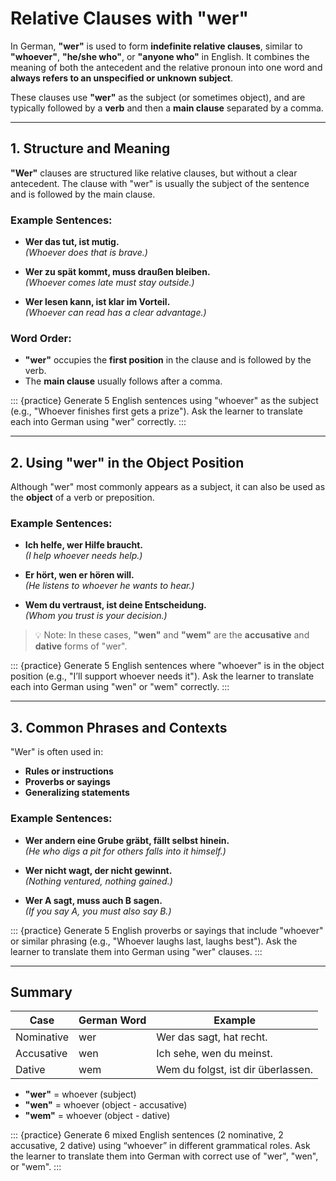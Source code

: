 # Relative Clauses with **"wer"**

In German, **"wer"** is used to form **indefinite relative clauses**, similar to **"whoever"**, **"he/she who"**, or **"anyone who"** in English. It combines the meaning of both the antecedent and the relative pronoun into one word and **always refers to an unspecified or unknown subject**.

These clauses use **"wer"** as the subject (or sometimes object), and are typically followed by a **verb** and then a **main clause** separated by a comma.

---

## 1. Structure and Meaning

**"Wer"** clauses are structured like relative clauses, but without a clear antecedent. The clause with "wer" is usually the subject of the sentence and is followed by the main clause.

### Example Sentences:

- **Wer das tut, ist mutig.**  
  *(Whoever does that is brave.)*

- **Wer zu spät kommt, muss draußen bleiben.**  
  *(Whoever comes late must stay outside.)*

- **Wer lesen kann, ist klar im Vorteil.**  
  *(Whoever can read has a clear advantage.)*

### Word Order:
- **"wer"** occupies the **first position** in the clause and is followed by the verb.
- The **main clause** usually follows after a comma.

::: {practice}
Generate 5 English sentences using "whoever" as the subject (e.g., "Whoever finishes first gets a prize"). Ask the learner to translate each into German using "wer" correctly.
:::

---

## 2. Using "wer" in the Object Position

Although "wer" most commonly appears as a subject, it can also be used as the **object** of a verb or preposition.

### Example Sentences:

- **Ich helfe, wer Hilfe braucht.**  
  *(I help whoever needs help.)*

- **Er hört, wen er hören will.**  
  *(He listens to whoever he wants to hear.)*

- **Wem du vertraust, ist deine Entscheidung.**  
  *(Whom you trust is your decision.)*

> 💡 Note: In these cases, **"wen"** and **"wem"** are the **accusative** and **dative** forms of "wer".

::: {practice}
Generate 5 English sentences where "whoever" is in the object position (e.g., "I’ll support whoever needs it"). Ask the learner to translate each into German using "wen" or "wem" correctly.
:::

---

## 3. Common Phrases and Contexts

"Wer" is often used in:
- **Rules or instructions**
- **Proverbs or sayings**
- **Generalizing statements**

### Example Sentences:

- **Wer andern eine Grube gräbt, fällt selbst hinein.**  
  *(He who digs a pit for others falls into it himself.)*

- **Wer nicht wagt, der nicht gewinnt.**  
  *(Nothing ventured, nothing gained.)*

- **Wer A sagt, muss auch B sagen.**  
  *(If you say A, you must also say B.)*

::: {practice}
Generate 5 English proverbs or sayings that include "whoever" or similar phrasing (e.g., "Whoever laughs last, laughs best"). Ask the learner to translate them into German using "wer" clauses.
:::

---

## Summary

| Case     | German Word | Example                              |
|----------|-------------|--------------------------------------|
| Nominative | wer        | Wer das sagt, hat recht.             |
| Accusative | wen       | Ich sehe, wen du meinst.             |
| Dative     | wem       | Wem du folgst, ist dir überlassen.   |

- **"wer"** = whoever (subject)
- **"wen"** = whoever (object - accusative)
- **"wem"** = whoever (object - dative)

::: {practice}
Generate 6 mixed English sentences (2 nominative, 2 accusative, 2 dative) using “whoever” in different grammatical roles. Ask the learner to translate them into German with correct use of "wer", "wen", or "wem".
:::
